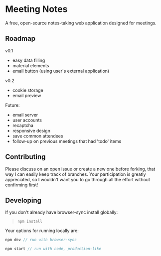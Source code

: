 # Meeting Notes

A free, open-source notes-taking web application designed for meetings.

## Roadmap

v0.1
- easy data filling
- material elements
- email button (using user's external application)

v0.2
- cookie storage
- email preview

Future:
- email server
- user accounts
- recaptcha
- responsive design
- save common attendees
- follow-up on previous meetings that had 'todo' items

## Contributing

Please discuss on an open issue or create a new one before forking, that way I can easily keep track of branches. Your participation is greatly appreciated, so I wouldn't want you to go through all the effort without confirming first!

## Developing

If you don't already have browser-sync install globally:

>`npm install`

Your options for running locally are:

```js
npm dev // run with browser-sync
```

```js
npm start // run with node, production-like
```

